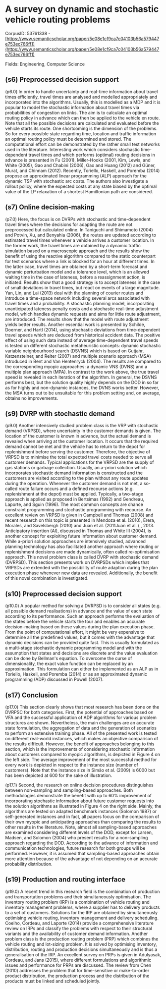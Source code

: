 # A survey on dynamic and stochastic vehicle routing problems

CorpusID: 53761338 - [https://www.semanticscholar.org/paper/5e08e1cf9ca7c04103b56a579447e753ec766ff1](https://www.semanticscholar.org/paper/5e08e1cf9ca7c04103b56a579447e753ec766ff1)

Fields: Engineering, Computer Science

## (s6) Preprocessed decision support
(p6.0) In order to handle uncertainty and real-time information about travel times efficiently, travel times are analysed and modelled appropriately and incorporated into the algorithms. Usually, this is modelled as a MDP and it is popular to model the stochastic information about travel times via probabilities of congestion on links. The aim is to calculate an optimal routing policy in advance which can then be applied to the vehicle en route. Note that all the possible decisions are calculated and evaluated before the vehicle starts its route. One shortcoming is the dimension of the problems. So for every possible state regarding time, location and traffic information an optimal routing policy must be determined and stored. The computational effort can be demonstrated by the rather small test networks used in the literature. Interesting work which considers stochastic time-dependent travel times and which performs (optimal) routing decisions in advance is presented in Fu (2001), Miller-Hooks (2001, Kim, Lewis, and White (2005), Gao and Chabini (2006), Gao and Huang (2012) and Güner, Murat, and Chinnam (2012). Recently, Toriello, Haskell, and Poremba (2014) propose an approximated linear programming (ALP) approach for the dynamic TSP with stochastic arc costs. The authors also investigate a rollout policy, where the expected costs at any state biased by the optimal value of the LP relaxation of a shortest Hamiltonian path are considered.
## (s7) Online decision-making
(p7.0) Here, the focus is on DVRPs with stochastic and time-dependent travel times where the decisions for adapting the route are not preprocessed but calculated online. In Taniguchi and Shimamoto (2004) and Potvin, Xu, and Benyahia (2006), the routes are updated according to estimated travel times whenever a vehicle arrives a customer location. In the former work, the travel times are obtained by a dynamic traffic simulation based on a macroscopic approach and the results show the benefit of using the reactive algorithm compared to the static counterpart for test scenarios where a link is blocked for an hour at different times. In the latter case, travel times are obtained by a short-term forecast and dynamic perturbation model and a tolerance level, which is an allowed waiting time in the case of lateness, before a reassignment action, is initiated. Results show that a good strategy is to accept lateness in the case of small deviations in travel times, but react on events of a large magnitude. Yan, Lin, and Lai (2013) deal with the planning of courier routes and introduce a time-space network including several arcs associated with travel times and a probability. A stochastic planning model, incorporating unanticipated lateness penalty costs and a stochastic real-time adjustment model, which handles dynamic requests and aims for little route adjustment, are introduced. The results show that the model with route adjustment yields better results. Another essential work is presented by Schilde, Doerner, and Hartl (2014), using stochastic deviations from time-dependent travel speeds which are deduced from historical accident data. The positive effect of using such data instead of average time-dependent travel speeds is tested on different stochastic metaheuristic concepts: dynamic stochastic variable neighbourhood search (DSVNS) which is based on Gutjahr, Katzensteiner, and Reiter (2007) and multiple scenario approach (MSA) introduced in Bent and Van Hentenryck (2004). The results are compared to the corresponding myopic approaches: a dynamic VNS (DVNS) and a multiple plan approach (MPA). In contrast to the work above, the true travel speed is revealed in each iteration of the algorithm. In general, the DSVNS performs best, but the solution quality highly depends on the DOD in so far as for highly and non-dynamic instances, the DVNS works better. However, the MSA turns out to be unsuitable for this problem setting and, on average, obtains no improvements.
## (s9) DVRP with stochastic demand
(p9.0) Another intensively studied problem class is the VRP with stochastic demand (VRPSD), where uncertainty in the customer demands is given. The location of the customer is known in advance, but the actual demand is revealed when arriving at the customer location. It occurs that the required demand cannot be met and the vehicle has to return to the depot for replenishment before serving the customer. Therefore, the objective of VRPSD is to minimise the total expected travel costs needed to serve all customer demands. Typical applications for the VRPSD are the supply of gas stations or garbage collection. Usually, an a-priori solution which incorporates stochastic demand information is constructed and the customers are visited according to the plan without any route updates during the operation. Whenever the customer demand is not met, a so-called route failure occurs and a defined recourse actions (e.g. replenishment at the depot) must be applied. Typically, a two-stage approach is applied as proposed in Bertsimas (1992) and Gendreau, Laporte, and Sguin (1996). The most common concepts are chance constraint programming and stochastic programming with recourse. An excellent review on VRPSD is given in Campbell and Thomas (2008) and recent research on this topic is presented in Mendoza et al. (2010), Erera, Morales, and Savelsbergh (2010) and Juan et al. (2011Juan et al. ( , 2013. Anticipatory insertion (AI), discussed in Thomas and White III (2004), is another concept for exploiting future information about customer demand. While a-priori solution approaches are intensively studied, advanced planning technology has also facilitated another approach where routing or replenishment decisions are made dynamically, often called re-optimisation approach. This novel problem class is called DVRP with stochastic demand (DVRPSD). This section presents work on DVRPSDs which implies that VRPSDs are extended with the possibility of route adaption during the plan execution phase whenever new data are revealed. Additionally, the benefit of this novel combination is investigated.
## (s10) Preprocessed decision support
(p10.0) A popular method for solving a DVRPSD is to consider all states (e.g. all possible demand realisations) in advance and the value of each state according to its performance. Such an approach performs the evaluation of the states before the vehicle starts the tour and enables an accurate decision-making based on these values during the plan execution phase. From the point of computational effort, it might be very expensive to determine all the predefined values, but it comes with the advantage that dynamic decisions can be provided quite fast. This is usually formulated as a multi-stage stochastic dynamic programming model and with the assumption that states and decisions are discrete and the value evaluation can be done by Bellman's equation. To overcome the curse of dimensionality, the exact value function can be replaced by an approximation. This formulation can either be implemented as an ALP as in Toriello, Haskell, and Poremba (2014) or as an approximated dynamic programming (ADP) discussed in Powell (2007).
## (s17) Conclusion
(p17.0) This section clearly shows that most research has been done on the DVRPSC for both categories. First, the potential of approaches based on VFA and the successful application of ADP algorithms for various problem structures are shown. Nevertheless, the main challenges are an accurate state formulation, the aggregation of data and the generation of scenarios to perform an extensive training phase. All of the presented work is tested on different real-world instances, which makes an objective comparison of the results difficult. However, the benefit of approaches belonging to this section, which is the improvements of considering stochastic information about customers compared to myopic algorithms, is depicted in Figure 4 on the left side. The average improvement of the most successful method for every work is depicted in respect to the instance size (number of customers). Note that the instance size in Simão et al. (2009) is 6000 but has been depicted at 600 for the sake of illustration.

(p17.1) Second, the research on online decision procedures distinguishes between non-sampling and sampling-based approaches. Both methodologies demonstrate the benefit with up to 60% improvement of incorporating stochastic information about future customer requests into the solution algorithms as illustrated in Figure 4 on the right side. Mainly, the algorithms are tested on adapted benchmark instances (Solomon 1987) or self-generated instances and in fact, all papers focus on the comparison of their own myopic and anticipating approaches than comparing the results to other results in the literature. Note, almost all sampling-based approaches are examined considering different levels of the DOD, except for Larsen, Madsen, and Solomon (2004) who present results for a non-sampling approach regarding the DOD. According to the advance of information and communication technologies, future research for both groups will be performed. However, it is assumed that sampling-based approaches obtain more attention because of the advantage of not depending on an accurate probability distribution.
## (s19) Production and routing interface
(p19.0) A recent trend in this research field is the combination of production and transportation problems and their simultaneously optimisation. The inventory routing problem (IRP) is a combination of vehicle routing and inventory management problems, where a supplier has to delivery products to a set of customers. Solutions for the IRP are obtained by simultaneously optimising vehicle routing, inventory management and delivery scheduling. Coelho, Cordeau, and Laporte (2014) provide a comprehensive literature review on IRPs and classify the problems with respect to their structural variants and the availability of customer demand information. Another problem class is the production routing problem (PRP) which combines the vehicle routing and lot-sizing problem. It is solved by optimising inventory, distribution, routing and production decisions simultaneously and is thus a generalisation of the IRP. An excellent survey on PRPs is given in Adulyasak, Cordeau, and Jans (2015), where different formulations and algorithmic issues and performance for PRPs are discussed. The review from Chen (2010) addresses the problem that for time-sensitive or make-to-order product distribution, the production process and the distribution of the products must be linked and scheduled jointly.
